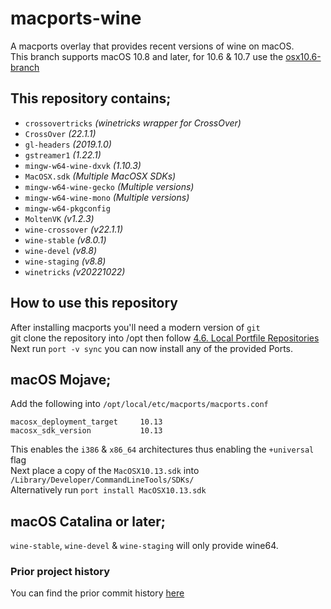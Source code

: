 # macports-wine
A macports overlay that provides recent versions of wine on macOS.\
This branch supports macOS 10.8 and later, for 10.6 & 10.7 use the [osx10.6-branch](https://github.com/Gcenx/macports-wine/tree/osx10.6-branch)

## This repository contains;
- `crossovertricks`         *(winetricks wrapper for CrossOver)*
- `CrossOver`               *(22.1.1)*
- `gl-headers`              *(2019.1.0)*
- `gstreamer1`              *(1.22.1)*
- `mingw-w64-wine-dxvk`     *(1.10.3)*
- `MacOSX.sdk`              *(Multiple MacOSX SDKs)*
- `mingw-w64-wine-gecko`    *(Multiple versions)*
- `mingw-w64-wine-mono`     *(Multiple versions)*
- `mingw-w64-pkgconfig`
- `MoltenVK`                *(v1.2.3)*
- `wine-crossover`          *(v22.1.1)*
- `wine-stable`             *(v8.0.1)*
- `wine-devel`              *(v8.8)*
- `wine-staging`            *(v8.8)*
- `winetricks`              *(v20221022)*

## How to use this repository
After installing macports you'll need a modern version of `git`\
git clone the repository into /opt then follow [4.6. Local Portfile Repositories](https://guide.macports.org/#development.local-repositories)\
Next run `port -v sync` you can now install any of the provided Ports.

## macOS Mojave;
Add the following into `/opt/local/etc/macports/macports.conf`
```
macosx_deployment_target     10.13
macosx_sdk_version           10.13
```
This enables the `i386` & `x86_64` architectures thus enabling the `+universal` flag\
Next place a copy of the `MacOSX10.13.sdk` into `/Library/Developer/CommandLineTools/SDKs/` \
Alternatively run `port install MacOSX10.13.sdk`

## macOS Catalina or later;
`wine-stable`, `wine-devel` & `wine-staging` will only provide wine64.

### Prior project history
You can find the prior commit history [here](https://github.com/Gcenx/macports-wine/tree/master)
